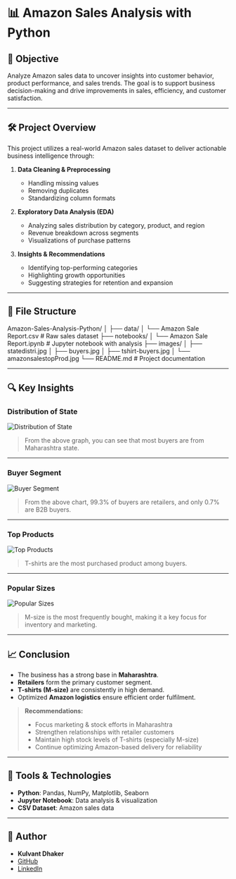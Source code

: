 # 📊 Amazon Sales Analysis with Python

## 📌 Objective
Analyze Amazon sales data to uncover insights into customer behavior, product performance, and sales trends. The goal is to support business decision-making and drive improvements in sales, efficiency, and customer satisfaction.

---

## 🛠️ Project Overview
This project utilizes a real-world Amazon sales dataset to deliver actionable business intelligence through:

1. **Data Cleaning & Preprocessing**
    - Handling missing values  
    - Removing duplicates  
    - Standardizing column formats

2. **Exploratory Data Analysis (EDA)**
    - Analyzing sales distribution by category, product, and region  
    - Revenue breakdown across segments  
    - Visualizations of purchase patterns

3. **Insights & Recommendations**
    - Identifying top-performing categories  
    - Highlighting growth opportunities  
    - Suggesting strategies for retention and expansion

---

## 📂 File Structure

Amazon-Sales-Analysis-Python/
│
├── data/
│ └── Amazon Sale Report.csv # Raw sales dataset
├── notebooks/
│ └── Amazon Sale Report.ipynb # Jupyter notebook with analysis
├── images/
│ ├── statedistri.jpg
│ ├── buyers.jpg
│ ├── tshirt-buyers.jpg
│ └── amazonsalestopProd.jpg
└── README.md # Project documentation



---

## 🔍 Key Insights

### Distribution of State

![Distribution of State](images/statedistri.jpg)

> From the above graph, you can see that most buyers are from Maharashtra state.

---

### Buyer Segment

![Buyer Segment](images/buyers.jpg)

> From the above chart, 99.3% of buyers are retailers, and only 0.7% are B2B buyers.

---

### Top Products

![Top Products](images/tshirt-buyers.jpg)

> T-shirts are the most purchased product among buyers.

---

### Popular Sizes

![Popular Sizes](images/amazonsalestopProd.jpg)

> M-size is the most frequently bought, making it a key focus for inventory and marketing.

---

## 📈 Conclusion

- The business has a strong base in **Maharashtra**.
- **Retailers** form the primary customer segment.
- **T-shirts (M-size)** are consistently in high demand.
- Optimized **Amazon logistics** ensure efficient order fulfilment.

> **Recommendations:**  
> - Focus marketing & stock efforts in Maharashtra  
> - Strengthen relationships with retailer customers  
> - Maintain high stock levels of T-shirts (especially M-size)  
> - Continue optimizing Amazon-based delivery for reliability

---

## 🚀 Tools & Technologies

- **Python**: Pandas, NumPy, Matplotlib, Seaborn
- **Jupyter Notebook**: Data analysis & visualization
- **CSV Dataset**: Amazon sales data

---

## 👤 Author

- **Kulvant Dhaker**
- [GitHub](https://github.com/DhakerKulvant)
- [LinkedIn](https://www.linkedin.com/in/dhakerkulvant01)

